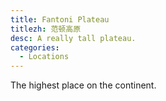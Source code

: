 ```yaml
---
title: Fantoni Plateau
titlezh: 范顿高原
desc: A really tall plateau.
categories:
  - Locations
---
```


The highest place on the continent.

